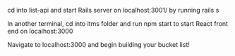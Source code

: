 cd into list-api and start Rails server on localhost:3001/ by running rails s 

In another terminal, cd into itms folder and run npm start to start React front end on localhost:3000

Navigate to localhost:3000 and begin building your bucket list!